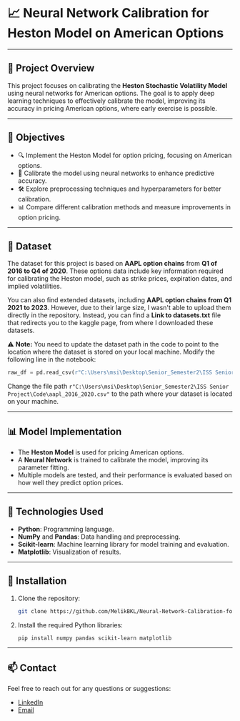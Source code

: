 # 📈 **Neural Network Calibration for Heston Model on American Options**

---

## 📝 **Project Overview**

This project focuses on calibrating the **Heston Stochastic Volatility Model** using neural networks for American options. The goal is to apply deep learning techniques to effectively calibrate the model, improving its accuracy in pricing American options, where early exercise is possible.

---

## 🎯 **Objectives**

- 🔍 Implement the Heston Model for option pricing, focusing on American options.
- 🧠 Calibrate the model using neural networks to enhance predictive accuracy.
- 🛠️ Explore preprocessing techniques and hyperparameters for better calibration.
- 📊 Compare different calibration methods and measure improvements in option pricing.

---

## 📂 **Dataset**

The dataset for this project is based on **AAPL option chains** from **Q1 of 2016 to Q4 of 2020**. These options data include key information required for calibrating the Heston model, such as strike prices, expiration dates, and implied volatilities.

You can also find extended datasets, including **AAPL option chains from Q1 2021 to 2023**. However, due to their large size, I wasn't able to upload them directly in the repository. Instead, you can find a **Link to datasets.txt** file that redirects you to the kaggle page, from where I downloaded these datasets.

⚠️ **Note:** You need to update the dataset path in the code to point to the location where the dataset is stored on your local machine. Modify the following line in the notebook:

```python
raw_df = pd.read_csv(r"C:\Users\msi\Desktop\Senior_Semester2\ISS Senior Project\Code\aapl_2016_2020.csv")
```

Change the file path `r"C:\Users\msi\Desktop\Senior_Semester2\ISS Senior Project\Code\aapl_2016_2020.csv"` to the path where your dataset is located on your machine.

---

## 📊 **Model Implementation**

- The **Heston Model** is used for pricing American options.
- A **Neural Network** is trained to calibrate the model, improving its parameter fitting.
- Multiple models are tested, and their performance is evaluated based on how well they predict option prices.

---

## 🔧 **Technologies Used**

- **Python**: Programming language.
- **NumPy** and **Pandas**: Data handling and preprocessing.
- **Scikit-learn**: Machine learning library for model training and evaluation.
- **Matplotlib**: Visualization of results.

---

## 📂 **Installation**

1. Clone the repository:

   ```bash
   git clone https://github.com/MelikBKL/Neural-Network-Calibration-for-Heston-Model-on-American-Options.git
   ```

2. Install the required Python libraries:

   ```bash
   pip install numpy pandas scikit-learn matplotlib
   ```

---

## 📫 **Contact**

Feel free to reach out for any questions or suggestions:

- [LinkedIn](https://www.linkedin.com/in/melik-belkhiria)
- [Email](mailto:belkhiria.melik02@gmail.com)
